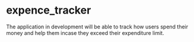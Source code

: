 # expence_tracker
The application in development will be able to track how users spend their money and help them incase they exceed their expenditure limit.

